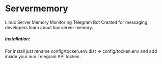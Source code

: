 # Servermemory
Linux Server Memory Monitoring Telegram Bot
Created for messaging developers team about low server memory.

##### Installation:

For install just rename config/tocken.env.dist -> config/tocken.env and add inside your oun Telegram API tocken.
